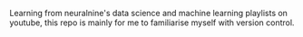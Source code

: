 Learning from neuralnine's data science and machine learning playlists on youtube, this repo is mainly for me to familiarise myself with version control.
